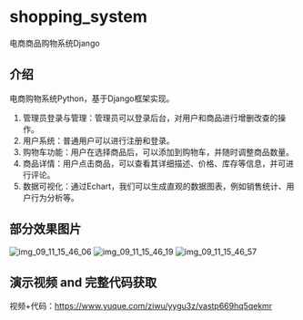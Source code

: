 # shopping_system
电商商品购物系统Django
## 介绍
电商购物系统Python，基于Django框架实现。
1. 管理员登录与管理：管理员可以登录后台，对用户和商品进行增删改查的操作。
2. 用户系统：普通用户可以进行注册和登录。
3. 购物车功能：用户在选择商品后，可以添加到购物车，并随时调整商品数量。
4. 商品详情：用户点击商品，可以查看其详细描述、价格、库存等信息，并可进行评论。
5. 数据可视化：通过Echart，我们可以生成直观的数据图表，例如销售统计、用户行为分析等。

## 部分效果图片
![img_09_11_15_46_06](https://github.com/ziwupython/shopping_system/assets/133186350/e71baa4b-d704-4159-a2a4-c127ac3065f4)
![img_09_11_15_46_19](https://github.com/ziwupython/shopping_system/assets/133186350/32ac051e-577f-49ab-8b84-5379c822d593)
![img_09_11_15_46_57](https://github.com/ziwupython/shopping_system/assets/133186350/d9032de0-e20e-49c5-9654-0ad13fb888f5)
## 演示视频 and 完整代码获取
视频+代码：https://www.yuque.com/ziwu/yygu3z/vastp669hq5qekmr
